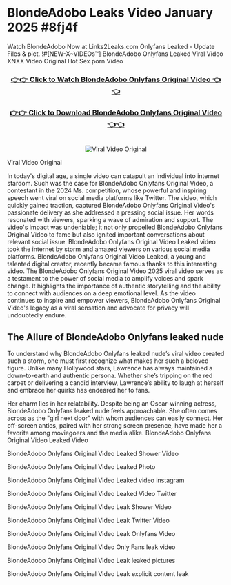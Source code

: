 # BlondeAdobo  Leaks Video January 2025 #8fj4f

Watch BlondeAdobo Now at Links2Leaks.com Onlyfans Leaked - Update Files & pict. !#[NEW-X~VIDEOs™] BlondeAdobo Onlyfans Leaked Viral Video XNXX Video Original Hot Sex porn Video
<br>
<div align="center">
<h3><a href="https://links2leaks.com/blondeadobo" rel="nofollow">👉👉 Click to Watch BlondeAdobo Onlyfans Original Video 👈👈</a></h3>
<h3><a href="https://links2leaks.com/blondeadobo" rel="nofollow">👉👉 Click to Download BlondeAdobo Onlyfans Original Video 👈👈</a></h3>
<br>
<a href="https://links2leaks.com/blondeadobo" rel="nofollow"><img src="https://i.ibb.co/Gkj2r4b/banner.png" alt="Viral Video Original" style="max-width: 100%; display: inline-block;" data-target="animated-image.originalImage"></a>
</div>

Viral Video Original

In today's digital age, a single video can catapult an individual into internet stardom. Such was the case for BlondeAdobo Onlyfans Original Video, a contestant in the 2024 Ms. competition, whose powerful and inspiring speech went viral on social media platforms like Twitter.
The video, which quickly gained traction, captured BlondeAdobo Onlyfans Original Video's passionate delivery as she addressed a pressing social issue. Her words resonated with viewers, sparking a wave of admiration and support. The video's impact was undeniable; it not only propelled BlondeAdobo Onlyfans Original Video to fame but also ignited important conversations about relevant social issue.
BlondeAdobo Onlyfans Original Video Leaked video took the internet by storm and amazed viewers on various social media platforms. BlondeAdobo Onlyfans Original Video Leaked, a young and talented digital creator, recently became famous thanks to this interesting video.
The BlondeAdobo Onlyfans Original Video 2025 viral video serves as a testament to the power of social media to amplify voices and spark change. It highlights the importance of authentic storytelling and the ability to connect with audiences on a deep emotional level. As the video continues to inspire and empower viewers, BlondeAdobo Onlyfans Original Video's legacy as a viral sensation and advocate for privacy will undoubtedly endure.

<h2>The Allure of BlondeAdobo Onlyfans leaked nude</h2>


To understand why BlondeAdobo Onlyfans leaked nude’s viral video created such a storm, one must first recognize what makes her such a beloved figure. Unlike many Hollywood stars, Lawrence has always maintained a down-to-earth and authentic persona. Whether she’s tripping on the red carpet or delivering a candid interview, Lawrence’s ability to laugh at herself and embrace her quirks has endeared her to fans.

Her charm lies in her relatability. Despite being an Oscar-winning actress, BlondeAdobo Onlyfans leaked nude feels approachable. She often comes across as the "girl next door" with whom audiences can easily connect. Her off-screen antics, paired with her strong screen presence, have made her a favorite among moviegoers and the media alike.
BlondeAdobo Onlyfans Original Video Leaked Video

BlondeAdobo Onlyfans Original Video Leaked Shower Video

BlondeAdobo Onlyfans Original Video Leaked Photo

BlondeAdobo Onlyfans Original Video Leaked video instagram

BlondeAdobo Onlyfans Original Video Leaked Video Twitter

BlondeAdobo Onlyfans Original Video Leak Shower Video

BlondeAdobo Onlyfans Original Video Leak Twitter Video

BlondeAdobo Onlyfans Original Video Leak Onlyfans Video

BlondeAdobo Onlyfans Original Video Only Fans leak video

BlondeAdobo Onlyfans Original Video Leak leaked pictures

BlondeAdobo Onlyfans Original Video Leak explicit content leak
